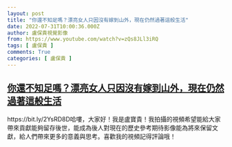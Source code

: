 ```yaml
---
layout: post
title: "你還不知足嗎？漂亮女人只因沒有嫁到山外，現在仍然過著這般生活"
date: 2022-07-31T10:00:36.000Z
author: 盧保貴視覺影像
from: https://www.youtube.com/watch?v=zQs8JLl3iRQ
tags: [ 盧保貴 ]
comments: True
categories: [ 盧保貴 ]
---
```

<!--1659261636000-->
[你還不知足嗎？漂亮女人只因沒有嫁到山外，現在仍然過著這般生活](https://www.youtube.com/watch?v=zQs8JLl3iRQ)
------

<div>
https://bit.ly/2YsRD8D哈嘍，大家好！我是盧寶貴！我拍攝的視頻希望能給大家帶來貢獻能夠留存後世，能成為後人對現在的歷史參考期待影像能為將來保留文獻，給人們帶來更多的意義與思考。喜歡我的視頻記得評論哦！
</div>
